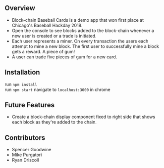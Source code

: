 ## Overview

* Block-chain Baseball Cards is a demo app that won first place at Chicago's Baseball Hackday 2018.
* Open the console to see blocks added to the block-chain whenever a new user is created or a trade is initiated.
* Each user represents a miner. On every transaction the users each attempt to mine a new block. The first user to successfully mine a block gets a reward. A piece of gum!
* A user can trade five pieces of gum for a new card.

## Installation

run `npm install`<br>
run `npm start`
navigate to `localhost:3000` in chrome

## Future Features

* Create a block-chain display component fixed to right side that shows each block as they're added to the chain.

## Contributors

* Spencer Goodwine
* Mike Purgatori
* Ryan Driscoll